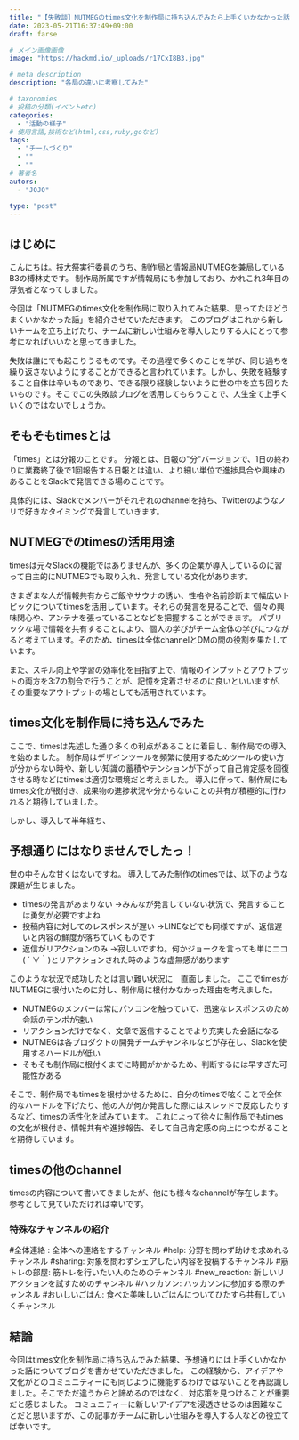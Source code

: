 ```yaml
---
title: "【失敗談】NUTMEGのtimes文化を制作局に持ち込んでみたら上手くいかなかった話"
date: 2023-05-21T16:37:49+09:00
draft: farse

# メイン画像画像
image: "https://hackmd.io/_uploads/r17CxI8B3.jpg"

# meta description
description: "各局の違いに考察してみた"

# taxonomies
# 投稿の分類(イベントetc)
categories:
  - "活動の様子"
# 使用言語,技術など(html,css,ruby,goなど)
tags:
  - "チームづくり"
  - ""
  - ""
# 著者名
autors:
  - "JOJO"

type: "post"
---
```

## はじめに

こんにちは。技大祭実行委員のうち、制作局と情報局NUTMEGを兼局しているB3の榑林丈です。
制作局所属ですが情報局にも参加しており、かれこれ3年目の浮気者となってしました。

今回は「NUTMEGのtimes文化を制作局に取り入れてみた結果、思ってたほどうまくいかなかった話」を紹介させていただきます。
このブログはこれから新しいチームを立ち上げたり、チームに新しい仕組みを導入したりする人にとって参考になればいいなと思ってきました。

失敗は誰にでも起こりうるものです。その過程で多くのことを学び、同じ過ちを繰り返さないようにすることができると言われています。しかし、失敗を経験すること自体は辛いものであり、できる限り経験しないように世の中を立ち回りたいものです。そこでこの失敗談ブログを活用してもらうことで、人生全て上手くいくのではないでしょうか。

## そもそもtimesとは

「times」とは分報のことです。
分報とは、日報の"分"バージョンで、1日の終わりに業務終了後で1回報告する日報とは違い、より細い単位で進捗具合や興味のあることをSlackで発信できる場のことです。

具体的には、Slackでメンバーがそれぞれのchannelを持ち、Twitterのようなノリで好きなタイミングで発言していきます。

## NUTMEGでのtimesの活用用途

timesは元々Slackの機能ではありませんが、多くの企業が導入しているのに習って自主的にNUTMEGでも取り入れ、発言している文化があります。

さまざまな人が情報共有からご飯やサウナの誘い、性格や名前診断まで幅広いトピックについてtimesを活用しています。それらの発言を見ることで、個々の興味関心や、アンテナを張っていることなどを把握することができます。
パブリックな場で情報を共有することにより、個人の学びがチーム全体の学びにつながると考えています。そのため、timesは全体channelとDMの間の役割を果たしています。

また、スキル向上や学習の効率化を目指す上で、情報のインプットとアウトプットの両方を3:7の割合で行うことが、記憶を定着させるのに良いといいますが、その重要なアウトプットの場としても活用されています。

## times文化を制作局に持ち込んでみた

ここで、timesは先述した通り多くの利点があることに着目し、制作局での導入を始めました。
制作局はデザインツールを頻繁に使用するためツールの使い方が分からない時や、新しい知識の蓄積やテンションが下がって自己肯定感を回復させる時などにtimesは適切な環境だと考えました。
導入に伴って、制作局にもtimes文化が根付き、成果物の進捗状況や分からないことの共有が積極的に行われると期待していました。

しかし、導入して半年経ち、

## 予想通りにはなりませんでしたっ！
世の中そんな甘くはないですね。
導入してみた制作のtimesでは、以下のような課題が生じました。

- timesの発言があまりない
  →みんなが発言していない状況で、発言することは勇気が必要ですよね
- 投稿内容に対してのレスポンスが遅い
  →LINEなどでも同様ですが、返信遅いと内容の鮮度が落ちていくものです
- 返信がリアクションのみ
  →寂しいですね。何かジョークを言っても単にニコ( ´ ∀｀)とリアクションされた時のような虚無感があります


このような状況で成功したとは言い難い状況に　直面しました。
ここでtimesがNUTMEGに根付いたのに対し、制作局に根付かなかった理由を考えました。

- NUTMEGのメンバーは常にパソコンを触っていて、迅速なレスポンスのため会話のテンポが速い
- リアクションだけでなく、文章で返信することでより充実した会話になる
- NUTMEGは各プロダクトの開発チームチャンネルなどが存在し、Slackを使用するハードルが低い
- そもそも制作局に根付くまでに時間がかかるため、判断するには早すぎた可能性がある

そこで、制作局でもtimesを根付かせるために、自分のtimesで呟くことで全体的なハードルを下げたり、他の人が何か発言した際にはスレッドで反応したりするなど、timesの活性化を試みています。
これによって徐々に制作局でもtimesの文化が根付き、情報共有や進捗報告、そして自己肯定感の向上につながることを期待しています。

## timesの他のchannel
timesの内容について書いてきましたが、他にも様々なchannelが存在します。
参考として見ていただければ幸いです。

### 特殊なチャンネルの紹介
#全体連絡 : 全体への連絡をするチャンネル
#help: 分野を問わず助けを求めれるチャンネル
#sharing: 対象を問わずシェアしたい内容を投稿するチャンネル
#筋トレの部屋: 筋トレを行いたい人のためのチャンネル
#new_reaction: 新しいリアクションを試すためのチャンネル
#ハッカソン: ハッカソンに参加する際のチャンネル
#おいしいごはん: 食べた美味しいごはんについてひたすら共有していくチャンネル

## 結論
今回はtimes文化を制作局に持ち込んでみた結果、予想通りには上手くいかなかった話についてブログを書かせていただきました。
この経験から、アイデアや文化がどのコミュニティーにも同じように機能するわけではないことを再認識しました。そこでただ違うからと諦めるのではなく、対応策を見つけることが重要だと感じました。
コミュニティーに新しいアイデアを浸透させるのは困難なことだと思いますが、この記事がチームに新しい仕組みを導入する人などの役立てば幸いです。